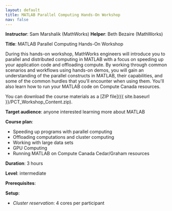```yaml
---
layout: default
title: MATLAB Parallel Computing Hands-On Workshop
nav: false
---
```


**Instructor**: Sam Marshalik (MathWorks)
**Helper**: Beth Bezaire (MathWorks)

**Title**: MATLAB Parallel Computing Hands-On Workshop

During this hands-on workshop, MathWorks engineers will introduce you to parallel and distributed
computing in MATLAB with a focus on speeding up your application code and offloading compute. By working
through common scenarios and workflows using hands-on demos, you will gain an understanding of the
parallel constructs in MATLAB, their capabilities, and some of the common hurdles that you'll encounter
when using them. You'll also learn how to run your MATLAB code on Compute Canada resources.

You can download the course materials as a [ZIP file]({{ site.baseurl }}/PCT_Workshop_Content.zip).

**Target audience**: anyone interested learning more about MATLAB

**Course plan**:

- Speeding up programs with parallel computing
- Offloading computations and cluster computing
- Working with large data sets
- GPU Computing
- Running MATLAB on Compute Canada Cedar/Graham resources

**Duration**: 3 hours

**Level**: intermediate

**Prerequisites**: 

**Setup**:
- *Cluster reservation*: 4 cores per participant
